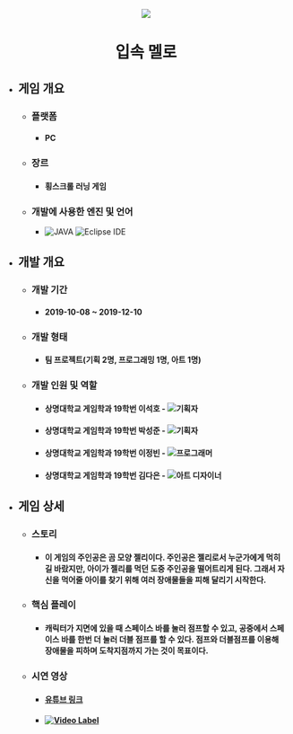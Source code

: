 <p align="center"><img src="https://user-images.githubusercontent.com/69952837/177551799-29363f20-6600-4ee4-84e8-26a97f78bcbd.PNG"></p>

<div align="center">
  <H1>입속 멜로</H1>
</div>

+ ## **게임 개요**
  + ### 플랫폼
    + #### PC
  + ### 장르
    + #### 횡스크롤 러닝 게임
  + ### 개발에 사용한 엔진 및 언어 
    + <img alt="JAVA" src ="https://img.shields.io/badge/JAVA-E8E8E8.svg?&style=for-the-badge&logo=JAVA&logoColor=white"/> <img alt="Eclipse IDE" src ="https://img.shields.io/badge/Eclipse IDE-2C2255.svg?&style=for-the-badge&logo=EclipseIDE&logoColor=white"/>
+ ## **개발 개요**
  + ### 개발 기간
    + #### 2019-10-08 ~ 2019-12-10
  + ### 개발 형태
    + #### 팀 프로젝트(기획 2명, 프로그래밍 1명, 아트 1명)
  + ### 개발 인원 및 역할
    + #### 상명대학교 게임학과 19학번 이석호 - <img alt="기획자" src ="https://img.shields.io/badge/기획자-2B579A.svg?&style=for-the-badge&logo=MicrosoftWord&logoColor=white"/>
    + #### 상명대학교 게임학과 19학번 박성준 - <img alt="기획자" src ="https://img.shields.io/badge/기획자-2B579A.svg?&style=for-the-badge&logo=MicrosoftWord&logoColor=white"/>
    + #### 상명대학교 게임학과 19학번 이정빈 - <img alt="프로그래머" src ="https://img.shields.io/badge/프로그래머-5C2D91.svg?&style=for-the-badge&logo=VisualStudio&logoColor=white"/>
    + #### 상명대학교 게임학과 19학번 김다은 - <img alt="아트 디자이너" src ="https://img.shields.io/badge/아트 디자이너-31A8FF.svg?&style=for-the-badge&logo=AdobePhotoshop&logoColor=black"/>
+ ## **게임 상세**
  + ### 스토리
    + #### 이 게임의 주인공은 곰 모양 젤리이다. 주인공은 젤리로서 누군가에게 먹히길 바랐지만, 아이가 젤리를 먹던 도중 주인공을 떨어트리게 된다. 그래서 자신을 먹어줄 아이를 찾기 위해 여러 장애물들을 피해 달리기 시작한다.
  + ### 핵심 플레이
    + #### 캐릭터가 지면에 있을 때 스페이스 바를 눌러 점프할 수 있고, 공중에서 스페이스 바를 한번 더 눌러 더블 점프를 할 수 있다. 점프와 더블점프를 이용해 장애물을 피하며 도착지점까지 가는 것이 목표이다.
  + ### 시연 영상
    + #### [유튜브 링크](https://youtu.be/IzKfuOor6l0)
    + #### [![Video Label](https://user-images.githubusercontent.com/69952837/177604224-02148673-a8e5-4ffe-b7fd-8c3bd990f8a3.PNG)](https://youtu.be/IzKfuOor6l0)
